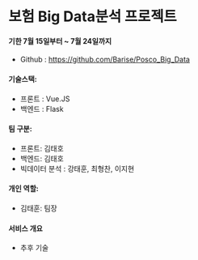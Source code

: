# 보험 Big Data분석 프로젝트

#### 기한 7월 15일부터 ~ 7월 24일까지

- Github : https://github.com/Barise/Posco_Big_Data

#### 기술스택:

- 프론트 : Vue.JS
- 백엔드 : Flask

#### 팀 구분:

- 프론트: 김태호
- 백엔드: 김태호
- 빅데이터 분석 : 강태훈, 최형찬, 이지현

#### 개인 역할:

- 김태훈: 팀장

#### 서비스 개요

- 추후 기술
